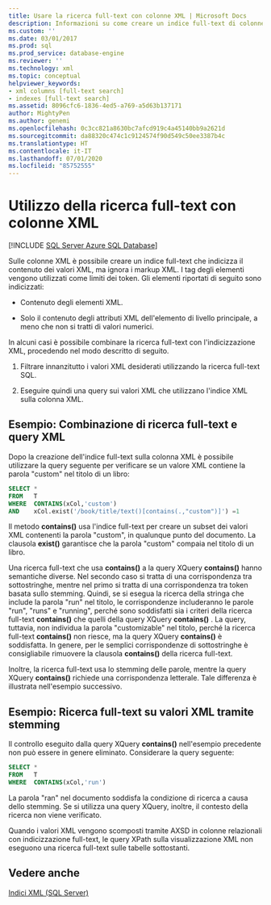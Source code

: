 ```yaml
---
title: Usare la ricerca full-text con colonne XML | Microsoft Docs
description: Informazioni su come creare un indice full-text di colonne XML ed eseguire una ricerca full-text di valori XML usando SQL.
ms.custom: ''
ms.date: 03/01/2017
ms.prod: sql
ms.prod_service: database-engine
ms.reviewer: ''
ms.technology: xml
ms.topic: conceptual
helpviewer_keywords:
- xml columns [full-text search]
- indexes [full-text search]
ms.assetid: 8096cfc6-1836-4ed5-a769-a5d63b137171
author: MightyPen
ms.author: genemi
ms.openlocfilehash: 0c3cc821a8630bc7afcd919c4a45140bb9a2621d
ms.sourcegitcommit: da88320c474c1c9124574f90d549c50ee3387b4c
ms.translationtype: HT
ms.contentlocale: it-IT
ms.lasthandoff: 07/01/2020
ms.locfileid: "85752555"
---
```

# <a name="use-full-text-search-with-xml-columns"></a>Utilizzo della ricerca full-text con colonne XML

[!INCLUDE [SQL Server Azure SQL Database](../../includes/applies-to-version/sql-asdb.md)]

  Sulle colonne XML è possibile creare un indice full-text che indicizza il contenuto dei valori XML, ma ignora i markup XML. I tag degli elementi vengono utilizzati come limiti dei token. Gli elementi riportati di seguito sono indicizzati:  
  
-   Contenuto degli elementi XML.  
  
-   Solo il contenuto degli attributi XML dell'elemento di livello principale, a meno che non si tratti di valori numerici.  
  
 In alcuni casi è possibile combinare la ricerca full-text con l'indicizzazione XML, procedendo nel modo descritto di seguito.  
  
1.  Filtrare innanzitutto i valori XML desiderati utilizzando la ricerca full-text SQL.  
  
2.  Eseguire quindi una query sui valori XML che utilizzano l'indice XML sulla colonna XML.  

## <a name="example-combining-full-text-search-with-xml-querying"></a>Esempio: Combinazione di ricerca full-text e query XML  
 Dopo la creazione dell'indice full-text sulla colonna XML è possibile utilizzare la query seguente per verificare se un valore XML contiene la parola "custom" nel titolo di un libro:  
  
```sql
SELECT *   
FROM   T   
WHERE  CONTAINS(xCol,'custom')   
AND    xCol.exist('/book/title/text()[contains(.,"custom")]') =1  
```  
  
 Il metodo **contains()** usa l'indice full-text per creare un subset dei valori XML contenenti la parola "custom", in qualunque punto del documento. La clausola **exist()** garantisce che la parola "custom" compaia nel titolo di un libro.  
  
 Una ricerca full-text che usa **contains()** a la query XQuery **contains()** hanno semantiche diverse. Nel secondo caso si tratta di una corrispondenza tra sottostringhe, mentre nel primo si tratta di una corrispondenza tra token basata sullo stemming. Quindi, se si esegua la ricerca della stringa che include la parola "run" nel titolo, le corrispondenze includeranno le parole "run", "runs" e "running", perché sono soddisfatti sia i criteri della ricerca full-text **contains()** che quelli della query XQuery **contains()** . La query, tuttavia, non individua la parola "customizable" nel titolo, perché la ricerca full-text **contains()** non riesce, ma la query XQuery **contains()** è soddisfatta. In genere, per le semplici corrispondenze di sottostringhe è consigliabile rimuovere la clausola **contains()** della ricerca full-text.  
  
 Inoltre, la ricerca full-text usa lo stemming delle parole, mentre la query XQuery **contains()** richiede una corrispondenza letterale. Tale differenza è illustrata nell'esempio successivo.  
  
## <a name="example-full-text-search-on-xml-values-using-stemming"></a>Esempio: Ricerca full-text su valori XML tramite stemming  
 Il controllo eseguito dalla query XQuery **contains()** nell'esempio precedente non può essere in genere eliminato. Considerare la query seguente:  
  
```sql
SELECT *   
FROM   T   
WHERE  CONTAINS(xCol,'run')   
```  
  
 La parola "ran" nel documento soddisfa la condizione di ricerca a causa dello stemming. Se si utilizza una query XQuery, inoltre, il contesto della ricerca non viene verificato.  
  
 Quando i valori XML vengono scomposti tramite AXSD in colonne relazionali con indicizzazione full-text, le query XPath sulla visualizzazione XML non eseguono una ricerca full-text sulle tabelle sottostanti.  
  
## <a name="see-also"></a>Vedere anche  
 [Indici XML &#40;SQL Server&#41;](../../relational-databases/xml/xml-indexes-sql-server.md)  
  
  
